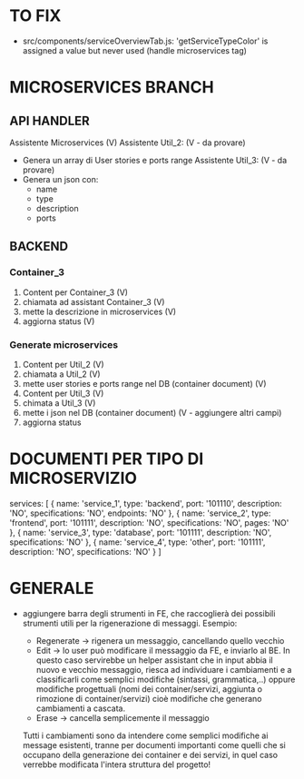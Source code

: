 # TO FIX
- src/components/serviceOverviewTab.js: 'getServiceTypeColor' is assigned a value but never used  (handle microservices tag)


# MICROSERVICES BRANCH

## API HANDLER
Assistente Microservices (V)
Assistente Util_2: (V - da provare)
- Genera un array di User stories e ports range
Assistente Util_3: (V - da provare)
- Genera un json con:
  - name
  - type
  - description
  - ports

## BACKEND

### Container_3
1) Content per Container_3 (V)
2) chiamata ad assistant Container_3 (V)
3) mette la descrizione in microservices (V)
4) aggiorna status (V)

### Generate microservices
1) Content per Util_2 (V)
2) chiamata a Util_2 (V)
3) mette user stories e ports range nel DB (container document) (V)
4) Content per Util_3 (V)
5) chimata a Util_3 (V)
6) mette i json nel DB (container document) (V - aggiungere altri campi)
7) aggiorna status

# DOCUMENTI PER TIPO DI MICROSERVIZIO

services: [
	{
		name: 'service_1',
		type: 'backend',
		port: '101110',
		description: 'NO',
		specifications: 'NO',
		endpoints: 'NO'
	},
	{
		name: 'service_2',
		type: 'frontend',
		port: '101111',
		description: 'NO',
		specifications: 'NO',
		pages: 'NO'
	},
	{
		name: 'service_3',
		type: 'database',
		port: '101111',
		description: 'NO',
		specifications: 'NO'
	},
	{
		name: 'service_4',
		type: 'other',
		port: '101111',
		description: 'NO',
		specifications: 'NO'
	}
]



# GENERALE


- aggiungere barra degli strumenti in FE, che raccoglierà dei possibili strumenti utili per la rigenerazione di messaggi. Esempio:
	- Regenerate -> rigenera un messaggio, cancellando quello vecchio
	- Edit -> lo user può modificare il messaggio da FE, e inviarlo al BE. In questo caso servirebbe un helper assistant che in input
		abbia il nuovo e vecchio messaggio, riesca ad individuare i cambiamenti e a classificarli come semplici modifiche (sintassi,
		grammatica,..) oppure modifiche progettuali (nomi dei container/servizi, aggiunta o rimozione di container/servizi) cioè
		modifiche che generano cambiamenti a cascata.
	- Erase -> cancella semplicemente il messaggio

	Tutti i cambiamenti sono da intendere come semplici modifiche ai message esistenti, tranne per documenti importanti come
	quelli che si occupano della generazione dei container e dei servizi, in quel caso verrebbe modificata l'intera struttura del 
	progetto!